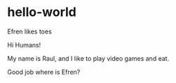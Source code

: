 # hello-world
Efren likes toes

Hi Humans!

My name is Raul, and I like to play video games and eat. 

Good job where is Efren?
